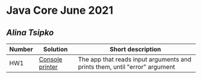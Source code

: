 # Java Core June 2021

## *Alina Tsipko*

| Number | Solution  | Short description
| --- | --- | --- |
| HW1 | [Console printer](https://github.com/NikolaevArtem/Java_Core_June_2021/tree/feature/AlinaTsipko/src/main/java/homework_1) | The app that reads input arguments and prints them, until "error" argument|
